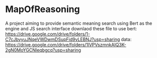 # MapOfReasoning
A project aiming to provide semantic meaning search using Bert as the engine and JS search interface
downlaod these file to use
bert: https://drive.google.com/drive/folders/1-C7cJbvyuJNqeVWDwmDSupFid9vLEBNJ?usp=sharing
data: https://drive.google.com/drive/folders/1lVPVszmnkAIQ3K-2gN0MoYGCNIeqbgcq?usp=sharing